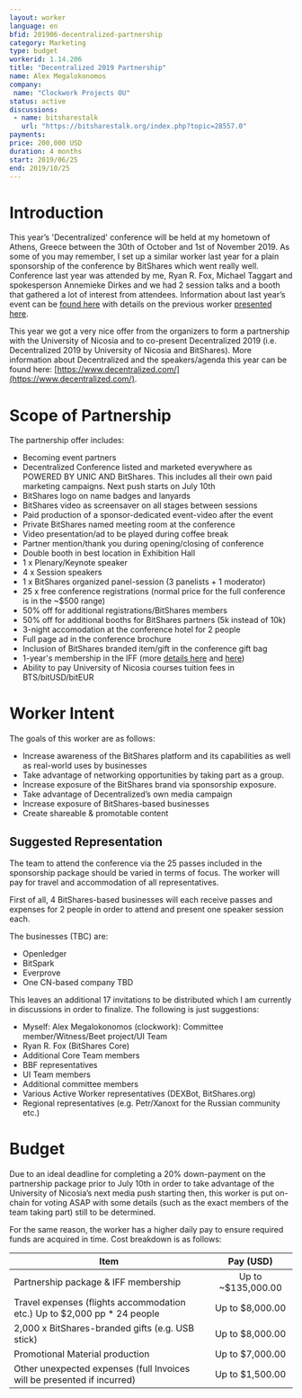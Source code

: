 ```yaml
---
layout: worker
language: en
bfid: 201906-decentralized-partnership
category: Marketing
type: budget
workerid: 1.14.206
title: "Decentralized 2019 Partnership"
name: Alex Megalokonomos
company:
 name: "Clockwork Projects OU"
status: active
discussions:
 - name: bitsharestalk
   url: "https://bitsharestalk.org/index.php?topic=28557.0"
payments:
price: 200,000 USD
duration: 4 months
start: 2019/06/25
end: 2019/10/25
---
```


# **Introduction**

This year’s 'Decentralized' conference will be held at my hometown of Athens, Greece between the 30th of October and 1st of November 2019.
As some of you may remember, I set up a similar worker last year for a plain sponsorship of the conference by BitShares which went really well.
Conference last year was attended by me, Ryan R. Fox, Michael Taggart and spokesperson Annemieke Dirkes and we had 2 session talks and a booth that
gathered a lot of interest from attendees.
Information about last year’s event can be [found here](https://www.decentralized.com/speakers-2018/) with details on the previous worker
[presented here](https://bitsharestalk.org/index.php?topic=27272.0).

This year we got a very nice offer from the organizers to form a partnership with the University of Nicosia and to co-present Decentralized 2019
(i.e. Decentralized 2019 by University of Nicosia and BitShares). More information about Decentralized and the speakers/agenda this year can
be found here: [https://www.decentralized.com/](https://www.decentralized.com/).


# **Scope of Partnership**

The partnership offer includes:

- Becoming event partners
- Decentralized Conference listed and marketed everywhere as POWERED BY UNIC AND BitShares. This includes all their own paid marketing campaigns. Next push starts on July 10th
- BitShares logo on name badges and lanyards
- BitShares video as screensaver on all stages between sessions
- Paid production of a sponsor-dedicated event-video after the event
- Private BitShares named meeting room at the conference
- Video presentation/ad to be played during coffee break
- Partner mention/thank you during opening/closing of conference
- Double booth in best location in Exhibition Hall
- 1 x Plenary/Keynote speaker
- 4 x Session speakers
- 1 x BitShares organized panel-session (3 panelists + 1 moderator)
- 25 x free conference registrations (normal price for the full conference is in the ~$500 range)
- 50% off for additional registrations/BitShares members
- 50% off for additional booths for BitShares partners (5k instead of 10k)
- 3-night accomodation at the conference hotel for 2 people
- Full page ad in the conference brochure
- Inclusion of BitShares branded item/gift in the conference gift bag
- 1-year's membership in the IFF (more [details here](https://www.unic.ac.cy/iff/) and [here](https://github.com/bitshares-foundation/bitshares.foundation/blob/master/_workers/2019-06-decentralized-sponsorship/20190313%20-%20IFF%20Presentation.pdf))
- Ability to pay University of Nicosia courses tuition fees in BTS/bitUSD/bitEUR

# **Worker Intent**

The goals of this worker are as follows:

- Increase awareness of the BitShares platform and its capabilities as well as real-world uses by businesses
- Take advantage of networking opportunities by taking part as a group.
- Increase exposure of the BitShares brand via sponsorship exposure.
- Take advantage of Decentralized’s own media campaign
- Increase exposure of BitShares-based businesses
- Create shareable & promotable content


## **Suggested Representation**

The team to attend the conference via the 25 passes included in the sponsorship package should be varied in terms of focus. The worker will pay for travel and accommodation of all representatives.

First of all, 4 BitShares-based businesses will each receive passes and expenses for 2 people in order to attend and present one speaker session each.

The businesses (TBC) are:
- Openledger
- BitSpark
- Everprove
- One CN-based company TBD

This leaves an additional 17 invitations to be distributed which I am currently in discussions in order to finalize. The following is just suggestions:

- Myself: Alex Megalokonomos (clockwork): Committee member/Witness/Beet project/UI Team
- Ryan R. Fox (BitShares Core)
- Additional Core Team members
- BBF representatives
- UI Team members
- Additional committee members
- Various Active Worker representatives (DEXBot, BitShares.org)
- Regional representatives (e.g. Petr/Xanoxt for the Russian community etc.)

# **Budget**

Due to an ideal deadline for completing a 20% down-payment on the partnership package prior to July 10th in
order to take advantage of the University of Nicosia’s next media push starting then, this worker is put on-chain for voting ASAP
with some details (such as the exact members of the team taking part) still to be determined.

For the same reason, the worker has a higher daily pay to ensure required funds are acquired in time.
Cost breakdown is as follows:


 | Item                                     | Pay (USD)   |
 | ---------------------------------------- | :---------: |
 | Partnership package & IFF membership     | Up to ~$135,000.00 |
 | Travel expenses (flights accommodation etc.) Up to $2,000 pp  * 24 people  | Up to $8,000.00 |
 | 2,000 x BitShares-branded gifts (e.g. USB stick)  | Up to $8,000.00 |
 | Promotional Material production  | Up to $7,000.00 |
 | Other unexpected expenses (full Invoices will be presented if incurred) | Up to $1,500.00 |

